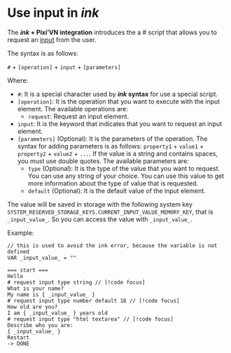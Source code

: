 # Use input in *ink*

The ***ink* + Pixi’VN integration** introduces the a # script that allows you to request an [input](/start/input.md) from the user.

The syntax is as follows:

`#` + `[operation]` + `input` + `[parameters]`

Where:

* `#`: It is a special character used by ***ink* syntax** for use a special script.
* `[operation]`: It is the operation that you want to execute with the input element. The available operations are:
  * `request`: Request an input element.
* `input`: It is the keyword that indicates that you want to request an input element.
* `[parameters]` (Optional): It is the parameters of the operation. The syntax for adding parameters is as follows: `property1` + `value1` + `property2` + `value2` + `...`. If the value is a string and contains spaces, you must use double quotes.
The available parameters are:
  * `type` (Optional): It is the type of the value that you want to request. You can use any string of your choice. You can use this value to get more information about the type of value that is requested.
  * `default` (Optional): It is the default value of the input element.

The value will be saved in storage with the following system key `SYSTEM_RESERVED_STORAGE_KEYS.CURRENT_INPUT_VALUE_MEMORY_KEY`, that is `_input_value_`. So you can access the value with `_input_value_`.

Example:

```ink
// this is used to avoid the ink error, because the variable is not defined
VAR _input_value_ = ""

=== start ===
Hello
# request input type string // [!code focus]
What is your name?
My name is { _input_value_ }
# request input type number default 18 // [!code focus]
How old are you?
I am { _input_value_ } years old
# request input type "html textarea" // [!code focus]
Describe who you are:
{ _input_value_ }
Restart
-> DONE
```

<sandbox
  template="fvg9l6"
  entry="/src/ink/start.ink"
/>
